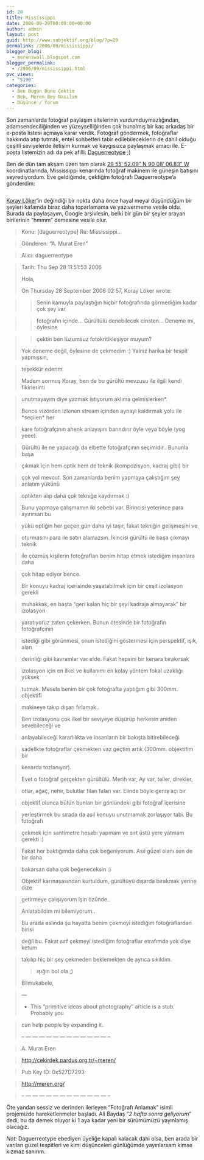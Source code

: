 ```yaml
---
id: 20
title: Mississippi
date: 2006-09-29T00:09:00+00:00
author: admin
layout: post
guid: http://www.subjektif.org/blog/?p=20
permalink: /2006/09/mississippi/
blogger_blog:
  - merenswall.blogspot.com
blogger_permalink:
  - /2006/09/mississippi.html
pvc_views:
  - "5190"
categories:
  - Ben Bugün Bunu Çektim
  - Ben, Meren Bey Nasılım
  - Düşünce / Yorum
---
```

Son zamanlarda fotoğraf paylaşım sitelerinin vurdumduymazlığından, adamsendeciliğinden ve yüzeyselliğinden çok bunalmış bir kaç arkadaş bir e-posta listesi açmaya karar verdik. Fotoğraf göndermek, fotoğraflar hakkında atıp tutmak, entel sohbetleri tabir edilebileceklerin de dahil olduğu çeşitli seviyelerde iletişim kurmak ve kaygısızca paylaşmak amacı ile. E-posta listemizin adı da pek afilli: <a href="http://en.wikipedia.org/wiki/Daguerreotype" target="_blank">Daguerreotype</a> ;)

Ben de dün tam akşam üzeri tam olarak [29 55&#8242; 52.09&#8243; N 90 08&#8242; 06.83&#8243; W](http://tinyurl.com/jcy3c) koordinatlarında, Mississippi kenarında fotoğraf makinem ile güneşin batışını seyrediyordum. Eve geldiğimde, çektiğim fotoğrafı Daguerreotype&#8217;a gönderdim:

<img style="display:block; margin:0px auto 10px; text-align:center;" src="http://meren.org/blog/uploaded_images/mississippi-714090.jpg" border="0" alt="" />

[Koray Löker](http://cekirdek.uludag.org.tr/~loker/biloker/)&#8216;in değindiği bir nokta daha önce hayal meyal düşündüğüm bir şeyleri kafamda biraz daha toparlamama ve yazıvermeme vesile oldu. Burada da paylaşayım, Google arşivlesin, belki bir gün bir şeyler arayan birilerinin &#8220;hmmm&#8221; demesine vesile olur.

> Konu: [daguerreotype] Re: Mississippi..
  
> Gönderen: &#8220;A. Murat Eren&#8221;
  
> Alıcı: daguerreotype
  
> Tarih: Thu Sep 28 11:51:53 2006
> 
> Hola,
> 
> On Thursday 28 September 2006 02:57, Koray Löker wrote:
  
> > Senin kamuyla paylaştığın hiçbir fotoğrafında görmediğim kadar çok şey var
  
> > fotoğrafın içinde&#8230; Gürültülü denebilecek cinsten&#8230; Deneme mi, öylesine
  
> > çektin ben lüzumsuz fotokritikleşiyor muyum?
> 
> Yok deneme değil, öylesine de çekmedim :) Yalnız harika bir tespit yapmışsın,
  
> teşekkür ederim.
> 
> Madem sormuş Koray, ben de bu gürültü mevzusu ile ilgili kendi fikirlerimi
  
> unutmayayım diye yazmak istiyorum aklıma gelmişlerken*.
> 
> Bence vizörden izlenen stream içinden aynayı kaldırmak yolu ile \*seçilen\* her
  
> kare fotoğrafçının ahenk anlayışını barındırır öyle veya böyle (yog yeee).
  
> Gürültü ile ne yapacağı da elbette fotoğrafçının seçimidir.. Bununla başa
  
> çıkmak için hem optik hem de teknik (kompozisyon, kadraj gibi) bir
  
> çok yol mevcut. Son zamanlarda benim yapmaya çalıştığım şey anlatım yükünü
  
> optikten alıp daha çok tekniğe kaydırmak :)
> 
> Bunu yapmaya çalışmamın iki sebebi var. Birincisi yeterince para ayırırsan bu
  
> yükü optiğin her geçen gün daha iyi taşır, fakat tekniğin gelişmesini ve
  
> oturmasını para ile satın alamazsın. İkincisi gürültü ile başa çıkmayı teknik
  
> ile çözmüş kişilerin fotoğrafları benim hitap etmek istediğim insanlara daha
  
> çok hitap ediyor bence.
> 
> Bir konuyu kadraj içerisinde yaşatabilmek için bir çeşit izolasyon gerekli
  
> muhakkak, en başta &#8220;geri kalan hiç bir şeyi kadraja almayarak&#8221; bir izolasyon
  
> yaratıyoruz zaten çekerken. Bunun ötesinde bir fotoğrafın fotoğrafçının
  
> istediği gibi görünmesi, onun istediğini göstermesi için perspektif, ışık, alan
  
> derinliği gibi kavramlar var elde. Fakat hepsini bir kenara bırakırsak
  
> izolasyon için en ilkel ve kullanımı en kolay yöntem fokal uzaklığı yüksek
  
> tutmak. Mesela benim bir çok fotoğrafta yaptığım gibi 300mm. objektifi
  
> makineye takıp dışarı fırlamak..
> 
> Ben izolasyonu çok ilkel bir seviyeye düşürüp herkesin aniden sevebileceği ve
  
> anlayabileceği kararlılıkta ve insanların bir bakışta bitirebileceği
  
> sadelikte fotoğraflar çekmekten vaz geçtim artık (300mm. objektifim bir
  
> kenarda tozlanıyor).
> 
> Evet o fotoğraf gerçekten gürültülü. Merih var, Ay var, teller, direkler,
  
> otlar, ağaç, nehir, bulutlar filan falan var. Elinde böyle geniş açı bir
  
> objektif olunca bütün bunları bir gönlündeki gibi fotoğraf içerisine
  
> yerleştirmek bu sırada da asıl konuyu unutmamak zorlaşıyor tabi. Bu fotoğrafı
  
> çekmek için santimetre hesabı yapmam ve sırt üstü yere yatmam gerekti :)
  
> Fakat her baktığımda daha çok beğeniyorum. Asıl güzel olanı sen de bir daha
  
> bakarsan daha çok beğeneceksin :)
> 
> Objektif karmaşasından kurtuldum, gürültüyü dışarda bırakmak yerine dize
  
> getirmeye çalışıyorum işin özünde..
> 
> Anlatabildim mi bilemiyorum..
> 
> Bu arada aslında şu hayatta benim çekmeyi istediğim fotoğraflardan birisi
  
> değil bu. Fakat sırf çekmeyi istediğim fotoğraflar etrafımda yok diye ketum
  
> takılıp hiç bir şey çekmeden beklemekten de ayrıca sıkıldım.
> 
> > ışığın bol ola ;)
> 
> Bilmukabele,
  
> &#8212;
> 
> * This &#8220;primitive ideas about photography&#8221; article is a stub. Probably you
  
> can help people by expanding it.
> 
> &#8211; &#8212; &#8212; &#8212; &#8212; &#8212; &#8212; &#8212; &#8212; &#8212; &#8212; &#8212; &#8212; &#8211;
  
> A. Murat Eren
  
> http://cekirdek.pardus.org.tr/~meren/
  
> Pub Key ID: 0x527D7293
  
> http://meren.org/
  
> &#8211; &#8212; &#8212; &#8212; &#8212; &#8212; &#8212; &#8212; &#8212; &#8212; &#8212; &#8212; &#8212; &#8211;

Öte yandan sessiz ve derinden ilerleyen &#8220;Fotoğrafı Anlamak&#8221; isimli projemizde hareketlenmeler başladı. Ali Baydaş &#8220;_2 hafta sonra geliyorum_&#8221; dedi, bu da demek oluyor ki 1 aya kadar yeni bir sürümümüzü yayınlamış olacağız.

_Not:_ Daguerreotype ebediyen üyeliğe kapalı kalacak dahi olsa, ben arada bir varılan güzel tespitleri ve kimi düşünceleri günlüğümde yayınlarsam kimse kızmaz sanırım.